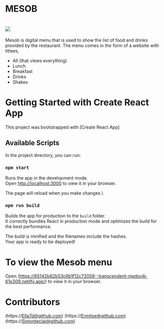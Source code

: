 # MESOB
#  <img src="/img/unit-converter.jpg">
Mesob is digital menu that is used to show the list of food and drinks provided by the restaurant. The menu comes in the form of a website with titlees,
* All (that views everything)
* Lunch
* Breakfast
* Drinks
* Shakes

# Getting Started with Create React App

This project was bootstrapped with [Create React App]

## Available Scripts

In the project directory, you can run:

### `npm start`

Runs the app in the development mode.\
Open [http://localhost:3000](http://localhost:3000) to view it in your browser.

The page will reload when you make changes.\

### `npm run build`

Builds the app for production to the `build` folder.\
It correctly bundles React in production mode and optimizes the build for the best performance.

The build is minified and the filenames include the hashes.\
Your app is ready to be deployed!

# To view the Mesob menu
Open  (https://65142b62b53c6b1f12c72058--transcendent-medovik-61e309.netlify.app/) to view it in your browser.

# Contributors

(https://Ella7d@github.com)
(https://Ermitse@github.com)
(https://Simonteclai@github.com)
